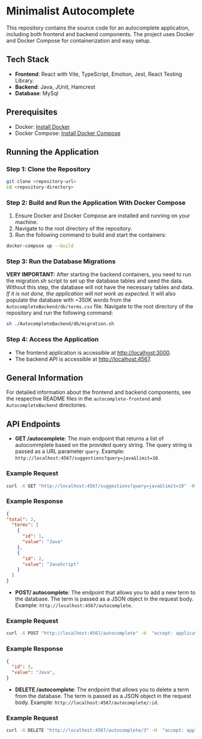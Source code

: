# Minimalist Autocomplete

This repository contains the source code for an autocomplete application, including both frontend and backend components. The project uses Docker and Docker Compose for containerization and easy setup.


## Tech Stack
- **Frontend**: React with Vite, TypeScript, Emotion, Jest, React Testing Library.
- **Backend**: Java, JUnit, Hamcrest
- **Database**: MySql

## Prerequisites

- Docker: [Install Docker](https://docs.docker.com/get-docker/)
- Docker Compose: [Install Docker Compose](https://docs.docker.com/compose/install/)

## Running the Application

### Step 1: Clone the Repository

```sh
git clone <repository-url>
cd <repository-directory>
```

### Step 2: Build and Run the Application With Docker Compose
1. Ensure Docker and Docker Compose are installed and running on your machine.
2. Navigate to the root directory of the repository.
3. Run the following command to build and start the containers:

```sh
docker-compose up --build
```

### Step 3: Run the Database Migrations
**VERY IMPORTANT:** 
 After starting the backend containers, you need to run the migration.sh script to set up the database tables and seed the data. Without this step, the database will not have the necessary tables and data. *If it is not done, the application will not work as expected.*
It will also populate the database with ~350K words from the `AutocompleteBackend/db/terms.csv` file.
 Navigate to the root directory of the repository and run the following command:

```sh
sh ./AutocompleteBackend/db/migration.sh
```

### Step 4: Access the Application
- The frontend application is accessible at [http://localhost:3000](http://localhost:3000).
- The backend API is accessible at [http://localhost:4567](http://localhost:4567).


## General Information

For detailed information about the frontend and backend components, see the respective README files in the `autocomplete-frontend` and `AutocompleteBackend` directories.

## API Endpoints
- **GET /autocomplete**: The main endpoint that returns a list of autocommplete based on the provided query string. The query string is passed as a URL parameter `query`. Example: `http://localhost:4567/suggestions?query=java&limit=10`.

### Example Request

```sh
curl -X GET "http://localhost:4567/suggestions?query=java&limit=10" -H  "accept: application/json"
```

### Example Response
```json
{
"total": 2,
  "terms": [
    {
      "id": 1,
      "value": "Java"
    },
    {
      "id": 2,
      "value": "JavaScript"
    }
  ]
}
```
- **POST/ autocomplete**: The endpoint that allows you to add a new term to the database. The term is passed as a JSON object in the request body. Example: `http://localhost:4567/autocomplete`.

### Example Request

```sh
curl -X POST "http://localhost:4567/autocomplete" -H  "accept: application/json" -H  "Content-Type: application/json" -d "{\"term\":\"Java\"}"
```

### Example Response
```json
{
  "id": 3,
  "value": "Java",
}
```

- **DELETE /autocomplete**: The endpoint that allows you to delete a term from the database. The term is passed as a JSON object in the request body. Example: `http://localhost:4567/autocomplete/:id`.

### Example Request

```sh
curl -X DELETE "http://localhost:4567/autocomplete/3" -H  "accept: application/json"
```
